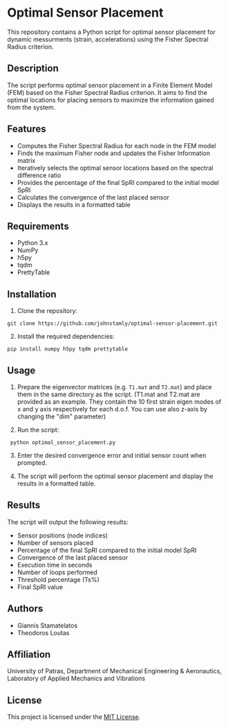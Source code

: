# Optimal Sensor Placement

This repository contains a Python script for optimal sensor placement for dynamic messurments (strain, accelerations) using the Fisher Spectral Radius criterion.

## Description

The script performs optimal sensor placement in a Finite Element Model (FEM) based on the Fisher Spectral Radius criterion. It aims to find the optimal locations for placing sensors to maximize the information gained from the system.

## Features

- Computes the Fisher Spectral Radius for each node in the FEM model
- Finds the maximum Fisher node and updates the Fisher Information matrix
- Iteratively selects the optimal sensor locations based on the spectral difference ratio
- Provides the percentage of the final SpRI compared to the initial model SpRI
- Calculates the convergence of the last placed sensor
- Displays the results in a formatted table

## Requirements

- Python 3.x
- NumPy
- h5py
- tqdm
- PrettyTable

## Installation

1. Clone the repository:
```
git clone https://github.com/johnstamly/optimal-sensor-placement.git
```

2. Install the required dependencies:
```
pip install numpy h5py tqdm prettytable
```

## Usage

1. Prepare the eigenvector matrices (e.g. `T1.mat` and `T2.mat`) and place them in the same directory as the script.
   (T1.mat and T2.mat are provided as an example. They contain the 10 first strain eigen modes of x and y axis respectively for each d.o.f.
   You can use also z-axis by changing the "dim" parameter)
   
3. Run the script:
```
 python optimal_sensor_placement.py
```

3. Enter the desired convergence error and initial sensor count when prompted.

4. The script will perform the optimal sensor placement and display the results in a formatted table.

## Results

The script will output the following results:

- Sensor positions (node indices)
- Number of sensors placed
- Percentage of the final SpRI compared to the initial model SpRI
- Convergence of the last placed sensor
- Execution time in seconds
- Number of loops performed
- Threshold percentage (Ts%)
- Final SpRI value

## Authors

- Giannis Stamatelatos
- Theodoros Loutas

## Affiliation

University of Patras, Department of Mechanical Engineering & Aeronautics,
Laboratory of Applied Mechanics and Vibrations

## License

This project is licensed under the [MIT License](LICENSE).
